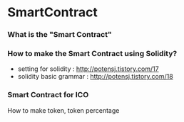 # SmartContract

### What is the "Smart Contract"


### How to make the Smart Contract using Solidity?

- setting for solidity : http://potensj.tistory.com/17
- solidity basic grammar : http://potensj.tistory.com/18


### Smart Contract for ICO 
How to make token, token percentage 
